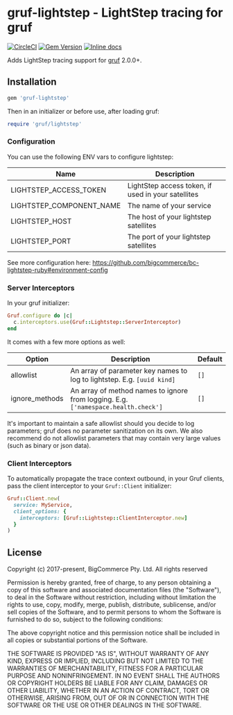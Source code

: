 # gruf-lightstep - LightStep tracing for gruf

[![CircleCI](https://circleci.com/gh/bigcommerce/gruf-lightstep/tree/main.svg?style=svg)](https://circleci.com/gh/bigcommerce/gruf-lightstep/tree/main) [![Gem Version](https://badge.fury.io/rb/gruf-lightstep.svg)](https://badge.fury.io/rb/gruf-lightstep) [![Inline docs](http://inch-ci.org/github/bigcommerce/gruf-lightstep.svg?branch=main)](http://inch-ci.org/github/bigcommerce/gruf-lightstep)

Adds LightStep tracing support for [gruf](https://github.com/bigcommerce/gruf) 2.0.0+.

## Installation

```ruby
gem 'gruf-lightstep'
```

Then in an initializer or before use, after loading gruf:

```ruby
require 'gruf/lightstep'
```

### Configuration

You can use the following ENV vars to configure lightstep:

| Name | Description |
| ---- | ---- |
|LIGHTSTEP_ACCESS_TOKEN|LightStep access token, if used in your satellites|
|LIGHTSTEP_COMPONENT_NAME|The name of your service| 
|LIGHTSTEP_HOST|The host of your lightstep satellites|
|LIGHTSTEP_PORT|The port of your lightstep satellites|

See more configuration here: https://github.com/bigcommerce/bc-lightstep-ruby#environment-config

### Server Interceptors

In your gruf initializer:

```ruby
Gruf.configure do |c|
  c.interceptors.use(Gruf::Lightstep::ServerInterceptor)
end
```

It comes with a few more options as well:

| Option | Description | Default |
| ------ | ----------- | ------- |
| allowlist | An array of parameter key names to log to lightstep. E.g. `[uuid kind]` | `[]` |
| ignore_methods | An array of method names to ignore from logging. E.g. `['namespace.health.check']` | `[]` |

It's important to maintain a safe allowlist should you decide to log parameters; gruf does no
parameter sanitization on its own. We also recommend do not allowlist parameters that may contain
very large values (such as binary or json data).

### Client Interceptors

To automatically propagate the trace context outbound, in your Gruf clients, pass the client interceptor
to your `Gruf::Client` initializer:

```ruby
Gruf::Client.new(
  service: MyService,
  client_options: {
    interceptors: [Gruf::Lightstep::ClientInterceptor.new]
  }
)
```

## License

Copyright (c) 2017-present, BigCommerce Pty. Ltd. All rights reserved 

Permission is hereby granted, free of charge, to any person obtaining a copy of this software and associated 
documentation files (the "Software"), to deal in the Software without restriction, including without limitation the 
rights to use, copy, modify, merge, publish, distribute, sublicense, and/or sell copies of the Software, and to permit 
persons to whom the Software is furnished to do so, subject to the following conditions:

The above copyright notice and this permission notice shall be included in all copies or substantial portions of the 
Software.

THE SOFTWARE IS PROVIDED "AS IS", WITHOUT WARRANTY OF ANY KIND, EXPRESS OR IMPLIED, INCLUDING BUT NOT LIMITED TO THE 
WARRANTIES OF MERCHANTABILITY, FITNESS FOR A PARTICULAR PURPOSE AND NONINFRINGEMENT. IN NO EVENT SHALL THE AUTHORS OR 
COPYRIGHT HOLDERS BE LIABLE FOR ANY CLAIM, DAMAGES OR OTHER LIABILITY, WHETHER IN AN ACTION OF CONTRACT, TORT OR 
OTHERWISE, ARISING FROM, OUT OF OR IN CONNECTION WITH THE SOFTWARE OR THE USE OR OTHER DEALINGS IN THE SOFTWARE.
